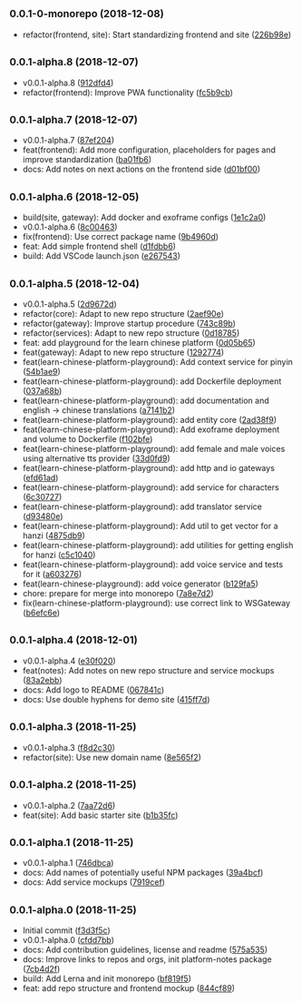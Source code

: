 ## <small>0.0.1-0-monorepo (2018-12-08)</small>

* refactor(frontend, site): Start standardizing frontend and site ([226b98e](https://gitlab.com/pojntfx/learn-chinese-platform/commit/226b98e))



## <small>0.0.1-alpha.8 (2018-12-07)</small>

* v0.0.1-alpha.8 ([912dfd4](https://gitlab.com/pojntfx/learn-chinese-platform/commit/912dfd4))
* refactor(frontend): Improve PWA functionality ([fc5b9cb](https://gitlab.com/pojntfx/learn-chinese-platform/commit/fc5b9cb))



## <small>0.0.1-alpha.7 (2018-12-07)</small>

* v0.0.1-alpha.7 ([87ef204](https://gitlab.com/pojntfx/learn-chinese-platform/commit/87ef204))
* feat(frontend): Add more configuration, placeholders for pages and improve standardization ([ba01fb6](https://gitlab.com/pojntfx/learn-chinese-platform/commit/ba01fb6))
* docs: Add notes on next actions on the frontend side ([d01bf00](https://gitlab.com/pojntfx/learn-chinese-platform/commit/d01bf00))



## <small>0.0.1-alpha.6 (2018-12-05)</small>

* build(site, gateway): Add docker and exoframe configs ([1e1c2a0](https://gitlab.com/pojntfx/learn-chinese-platform/commit/1e1c2a0))
* v0.0.1-alpha.6 ([8c00463](https://gitlab.com/pojntfx/learn-chinese-platform/commit/8c00463))
* fix(frontend): Use correct package name ([9b4960d](https://gitlab.com/pojntfx/learn-chinese-platform/commit/9b4960d))
* feat: Add simple frontend shell ([d1fdbb6](https://gitlab.com/pojntfx/learn-chinese-platform/commit/d1fdbb6))
* build: Add VSCode launch.json ([e267543](https://gitlab.com/pojntfx/learn-chinese-platform/commit/e267543))



## <small>0.0.1-alpha.5 (2018-12-04)</small>

* v0.0.1-alpha.5 ([2d9672d](https://gitlab.com/pojntfx/learn-chinese-platform/commit/2d9672d))
* refactor(core): Adapt to new repo structure ([2aef90e](https://gitlab.com/pojntfx/learn-chinese-platform/commit/2aef90e))
* refactor(gateway): Improve startup procedure ([743c89b](https://gitlab.com/pojntfx/learn-chinese-platform/commit/743c89b))
* refactor(services): Adapt to new repo structure ([0d18785](https://gitlab.com/pojntfx/learn-chinese-platform/commit/0d18785))
* feat: add playground for the learn chinese platform ([0d05b65](https://gitlab.com/pojntfx/learn-chinese-platform/commit/0d05b65))
* feat(gateway): Adapt to new repo structure ([1292774](https://gitlab.com/pojntfx/learn-chinese-platform/commit/1292774))
* feat(learn-chinese-platform-playground): Add context service for pinyin ([54b1ae9](https://gitlab.com/pojntfx/learn-chinese-platform/commit/54b1ae9))
* feat(learn-chinese-platform-playground): add Dockerfile deployment ([037a68b](https://gitlab.com/pojntfx/learn-chinese-platform/commit/037a68b))
* feat(learn-chinese-platform-playground): add documentation and english -> chinese translations ([a7141b2](https://gitlab.com/pojntfx/learn-chinese-platform/commit/a7141b2))
* feat(learn-chinese-platform-playground): add entity core ([2ad38f9](https://gitlab.com/pojntfx/learn-chinese-platform/commit/2ad38f9))
* feat(learn-chinese-platform-playground): Add exoframe deployment and volume to Dockerfile ([f102bfe](https://gitlab.com/pojntfx/learn-chinese-platform/commit/f102bfe))
* feat(learn-chinese-platform-playground): add female and male voices using alternative tts provider ([33d0fd9](https://gitlab.com/pojntfx/learn-chinese-platform/commit/33d0fd9))
* feat(learn-chinese-platform-playground): add http and io gateways ([efd61ad](https://gitlab.com/pojntfx/learn-chinese-platform/commit/efd61ad))
* feat(learn-chinese-platform-playground): add service for characters ([6c30727](https://gitlab.com/pojntfx/learn-chinese-platform/commit/6c30727))
* feat(learn-chinese-platform-playground): add translator service ([d93480e](https://gitlab.com/pojntfx/learn-chinese-platform/commit/d93480e))
* feat(learn-chinese-platform-playground): Add util to get vector for a hanzi ([4875db9](https://gitlab.com/pojntfx/learn-chinese-platform/commit/4875db9))
* feat(learn-chinese-platform-playground): add utilities for getting english for hanzi ([c5c1040](https://gitlab.com/pojntfx/learn-chinese-platform/commit/c5c1040))
* feat(learn-chinese-platform-playground): add voice service and tests for it ([a603276](https://gitlab.com/pojntfx/learn-chinese-platform/commit/a603276))
* feat(learn-chinese-playground): add voice generator ([b129fa5](https://gitlab.com/pojntfx/learn-chinese-platform/commit/b129fa5))
* chore: prepare for merge into monorepo ([7a8e7d2](https://gitlab.com/pojntfx/learn-chinese-platform/commit/7a8e7d2))
* fix(learn-chinese-platform-playground): use correct link to WSGateway ([b6efc6e](https://gitlab.com/pojntfx/learn-chinese-platform/commit/b6efc6e))



## <small>0.0.1-alpha.4 (2018-12-01)</small>

* v0.0.1-alpha.4 ([e30f020](https://gitlab.com/pojntfx/learn-chinese-platform/commit/e30f020))
* feat(notes): Add notes on new repo structure and service mockups ([83a2ebb](https://gitlab.com/pojntfx/learn-chinese-platform/commit/83a2ebb))
* docs: Add logo to README ([067841c](https://gitlab.com/pojntfx/learn-chinese-platform/commit/067841c))
* docs: Use double hyphens for demo site ([415ff7d](https://gitlab.com/pojntfx/learn-chinese-platform/commit/415ff7d))



## <small>0.0.1-alpha.3 (2018-11-25)</small>

* v0.0.1-alpha.3 ([f8d2c30](https://gitlab.com/pojntfx/learn-chinese-platform/commit/f8d2c30))
* refactor(site): Use new domain name ([8e565f2](https://gitlab.com/pojntfx/learn-chinese-platform/commit/8e565f2))



## <small>0.0.1-alpha.2 (2018-11-25)</small>

* v0.0.1-alpha.2 ([7aa72d6](https://gitlab.com/pojntfx/learn-chinese-platform/commit/7aa72d6))
* feat(site): Add basic starter site ([b1b35fc](https://gitlab.com/pojntfx/learn-chinese-platform/commit/b1b35fc))



## <small>0.0.1-alpha.1 (2018-11-25)</small>

* v0.0.1-alpha.1 ([746dbca](https://gitlab.com/pojntfx/learn-chinese-platform/commit/746dbca))
* docs: Add names of potentially useful NPM packages ([39a4bcf](https://gitlab.com/pojntfx/learn-chinese-platform/commit/39a4bcf))
* docs: Add service mockups ([7919cef](https://gitlab.com/pojntfx/learn-chinese-platform/commit/7919cef))



## <small>0.0.1-alpha.0 (2018-11-25)</small>

* Initial commit ([f3d3f5c](https://gitlab.com/pojntfx/learn-chinese-platform/commit/f3d3f5c))
* v0.0.1-alpha.0 ([cfdd7bb](https://gitlab.com/pojntfx/learn-chinese-platform/commit/cfdd7bb))
* docs: Add contribution guidelines, license and readme ([575a535](https://gitlab.com/pojntfx/learn-chinese-platform/commit/575a535))
* docs: Improve links to repos and orgs, init platform-notes package ([7cb4d2f](https://gitlab.com/pojntfx/learn-chinese-platform/commit/7cb4d2f))
* build: Add Lerna and init monorepo ([bf819f5](https://gitlab.com/pojntfx/learn-chinese-platform/commit/bf819f5))
* feat: add repo structure and frontend mockup ([844cf89](https://gitlab.com/pojntfx/learn-chinese-platform/commit/844cf89))



